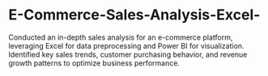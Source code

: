 # E-Commerce-Sales-Analysis-Excel-
Conducted an in-depth sales analysis for an e-commerce platform, leveraging Excel for data preprocessing and Power BI for visualization. Identified key sales trends, customer purchasing behavior, and revenue growth patterns to optimize business performance.
